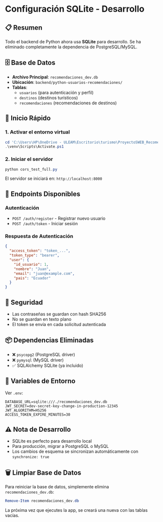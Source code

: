 # Configuración SQLite - Desarrollo

## 📋 Resumen

Todo el backend de Python ahora usa **SQLite** para desarrollo. Se ha eliminado completamente la dependencia de PostgreSQL/MySQL.

## 🗄️ Base de Datos

- **Archivo Principal**: `recomendaciones_dev.db`
- **Ubicación**: `backend/python-usuarios-recomendaciones/`
- **Tablas**:
  - `usuarios` (para autenticación y perfil)
  - `destinos` (destinos turísticos)
  - `recomendaciones` (recomendaciones de destinos)

## 🚀 Inicio Rápido

### 1. Activar el entorno virtual

```powershell
cd 'C:\Users\HP\OneDrive - ULEAM\Escritorio\turismo\ProyectoSWEB_RecomendacionesTuristicas\backend\python-usuarios-recomendaciones'
.\venv\Scripts\Activate.ps1
```

### 2. Iniciar el servidor

```powershell
python cors_test_full.py
```

El servidor se iniciará en: `http://localhost:8000`

## 📝 Endpoints Disponibles

### Autenticación

- `POST /auth/register` - Registrar nuevo usuario
- `POST /auth/token` - Iniciar sesión

### Respuesta de Autenticación

```json
{
  "access_token": "token_...",
  "token_type": "bearer",
  "user": {
    "id_usuario": 1,
    "nombre": "Juan",
    "email": "juan@example.com",
    "pais": "Ecuador"
  }
}
```

## 🔐 Seguridad

- Las contraseñas se guardan con hash SHA256
- No se guardan en texto plano
- El token se envía en cada solicitud autenticada

## 📦 Dependencias Eliminadas

- ❌ `psycopg2` (PostgreSQL driver)
- ❌ `pymysql` (MySQL driver)
- ✅ SQLAlchemy SQLite (ya incluido)

## 🔧 Variables de Entorno

Ver `.env`:

```
DATABASE_URL=sqlite:///./recomendaciones_dev.db
JWT_SECRET=dev-secret-key-change-in-production-12345
JWT_ALGORITHM=HS256
ACCESS_TOKEN_EXPIRE_MINUTES=30
```

## ⚠️ Nota de Desarrollo

- SQLite es perfecto para desarrollo local
- Para producción, migrar a PostgreSQL o MySQL
- Los cambios de esquema se sincronizan automáticamente con `synchronize: true`

## 🗑️ Limpiar Base de Datos

Para reiniciar la base de datos, simplemente elimina `recomendaciones_dev.db`:

```powershell
Remove-Item recomendaciones_dev.db
```

La próxima vez que ejecutes la app, se creará una nueva con las tablas vacías.
